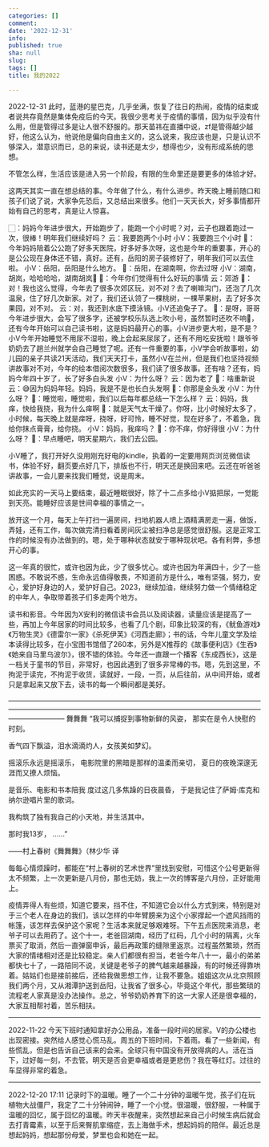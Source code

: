```yaml
---
categories: []
comment: 
date: '2022-12-31'
info: 
published: true
sha: null
slug: 
tags: []
title: 我的2022

---
```

2022-12-31
此时，蓝港的星巴克，几乎坐满，恢复了往日的热闹，疫情的结束或者说共存竟然是集体免疫后的今天。我很少思考关于疫情的事情，因为似乎没有什么用，但是管得过多是让人很不舒服的。那天苗祎在直播中说，zf是管得越少越好，他这么认为，他说他是偏向自由主义的，这么说来，我应该也是，只是认识不够深入，潜意识而已，总的来说，读书还是太少，想得也少，没有形成系统的思想。

不管怎么样，生活应该是进入另一个阶段，有限的生命里还是要更多的体验才好。

这两天其实一直在想总结的事。今年做了什么，有什么进步。昨天晚上睡前随口和孩子们说了说，大家争先恐后，又总结出来很多。他们一天天长大，好多事情都开始有自己的思考，真是让人惊喜。

🏻：妈妈今年进步很大，开始跑步了，能跑一个小时呢？对，云子也跟着跑过一次，很棒！明年我们继续好吗？
云：我要跑两个小时
小V：我要跑三个小时
🏻：今年妈妈陪着公公跑了好多天医院，好多好多次呀，这也是今年的重要事，开心的是公公现在身体还不错，真好。还有，岳阳的房子装修好了，明年我们可以去住啦。
小V：岳阳，岳阳是什么地方。
🏻：岳阳，在湖南啊，你去过呀
小V：湖南，胡岚，哈哈哈哈，湖南胡岚🥱
🏻：今年你们觉得有什么好玩的事情
云：郊游
🏻：对！我也这么觉得，今年去了很多次郊区玩，对不对？去了喇嘛沟门，还泡了几次温泉，住了好几次新家。对了，我们还认领了一棵桃树，一棵苹果树，去了好多次果园，对不对。
云：对，我还到水底下摸泳镜。小V还追兔子了。
🏻：是呀，哥哥今年进步很大，会写了很多字，还被学校乐队选上吹小号，虽然暂时还吹不响🤭，还有今年开始可以自己读书啦，这是妈妈最开心的事。小V进步更大啦，是不是？小V今年开始睡觉不用尿不湿啦，晚上会起来尿尿了，还有不用吃安抚啦！跟爷爷奶奶去了趟兰州就学会自己睡觉了呢。还有一件重要的事，小V学会听故事啦，幼儿园的亲子共读21天活动，我们天天打卡，虽然小V在兰州，但是我们也坚持视频讲故事对不对，今年的绘本借阅次数很多，我们读了很多故事。还有啥？还有，妈妈今年四十岁了，长了好多白头发
小V：为什么呀？
云：因为老了
🏻：啥重新说
云：😅因为妈妈年轻。妈妈，我是不是也长白头发啊
🏻：你那是金头发
小V：为什么呀？
🏻：睡觉啦，睡觉啦，我们以后每年都总结一下怎么样？
云：妈妈，我痒，快给我挠，我为什么痒啊
🏻：就是天气太干燥了。你呀，比小时候好太多了，小时候，每天晚上就是痒呀，挠呀，好可怜，睡不好觉，现在好多了，不着急，我给你抹点膏膏，给你挠。
小V：妈妈，我痒吗？
🏻：你不痒，你好得很
小V：为什么呀？
🏻：早点睡吧，明天星期六，我们去公园。

小V睡了，我打开好久没用刚充好电的kindle，执着的一定要用网页浏览微信读书，体验不好，翻页要点好几下，排版也不行，明天还是换回来吧。云还在听爸爸讲故事，一会儿要来找我们睡觉，说是周末。

如此充实的一天马上要结束，最近睡眠很好，除了十二点多给小V掂把尿，一觉能到天亮。能睡好应该是世间幸福的事情之一。

放开这一个月，每天上午打扫一遍房间，扫地机器人喷上酒精满房走一遍，做饭，弄娃，还有工作，每次做完清扫看着房间灰尘被扫净总是感觉很舒服。这是正常工作的时候没有办法做到的。嗯，处于哪种状态就安于哪种现状吧。各有利弊，多想开心的事。

这一年真的很忙，或许也因为此，少了很多忧心。或许也因为年满四十，少了一些困惑。不敢说不惑，生命永远值得敬畏，不知道前方是什么，唯有坚强，努力，安心，爱护好身边的人，爱护好自己。2023，继续加油，继续努力做一个情绪稳定的中年人，争取带着孩子们多走两个地方。

读书和影音。今年因为X安利的微信读书会员以及阅读器，读量应该是提高了一些，再加上今年居家的时间比较多，也看了几个剧，印象比较深的有，《鱿鱼游戏》《万物生灵》《德雷尔一家》《杀死伊芙》《河西走廊》；书的话，今年儿童文学及绘本读得比较多，在小宝图书馆借了260本，另外是X推荐的《故事便利店》《生吞》《她来自马里乌波尔》，很不错的体验。今年还一直跟一个播客《东成西长》，这是一档关于童书的节目，非常好，也因此遇到了很多非常棒的书。嗯，先到这里，不拘泥于读完，不拘泥于收货，读就好，一段，一页，从后往前，从中间开始，或者只是拿起来又放下去，读书的每一个瞬间都是美好。


————————————————————————————————————————————————————————————————————————————————
舞舞舞
“我可以捕捉到事物新鲜的风姿，
那实在是令人快慰的时刻。

香气四下飘溢，泪水滴滴灼人，女孩美如梦幻。

摇滚乐永远是摇滚乐，
电影院里的黑暗是那样的温柔而亲切，
夏日的夜晚深邃无涯而又撩人烦恼。

是音乐、电影和书本陪我
度过这几多焦躁的日夜晨昏，
于是我记住了萨姆·库克和纳尔逊唱片里的歌词。

我构筑了独有我自己的小天地，并生活其中。

那时我13岁，
……” 

——村上春树《舞舞舞》（林少华 译

每每心情烦躁时，都能在“村上春树的艺术世界”里找到安慰，可惜这个公号更新得太不频繁，上一次更新是八月份，那也无妨，我上一次的博客是六月份，正好能用上。

疫情弄得人有些烦，知道它要来，挡不住，不知道它会以什么方式到来，特别是对于三个老人在身边的我们，该以怎样的中年臂膀来为这个小家撑起一个遮风挡雨的帐篷，该怎样去保护这个家呢？生活本来就足够艰难呀。下午五点医院来消息，老爷子可以去用药了。这个十一，老爸回湖南，经历了红码，几个小时的隔离，火车票买了取消，然后一直弹窗申诉，最后再政策的缝隙里返京。过程虽然繁琐，然而大家的情绪相对还是比较稳定。亲人们都很有担当，老爸今年八十一，最小的弟弟都快七十了，一路陪同不说，关键是老爷子的脾气越来越暴躁，有的时候还得靠哄着。姑姑们也是接前接后，还给我做思想工作，让我不要急。姐姐这次从北京照顾我们两个月，又从湘潭护送到岳阳，让我省了很多心，毕竟这个年代，那些繁琐的流程老人家真是没办法操作。总之，爷爷奶奶养育下的这一大家人还是很幸福的，大家互相帮衬着，苦乐相扶。

--------------------------------------------------------------------------------
2022-11-22
今天下班时通知拿好办公用品，准备一段时间的居家。V的办公楼也出现密接。突然给人感觉心慌马乱。周五的下班时间，下着雨。看了一些新闻，有些慌乱，但是也告诉自己该来的会来。全球只有中国没有开放得病的人。活在当下，过好每一刻，不去管。明天是否会更幸福或者是更悲伤？我在等红灯。过往的车显得非常的着急。

--------------------------------------------------------------------------------
2022-12-20 17:11
记录时下的温暖。睡了一个二十分钟的温暖午觉，孩子们在玩植物大战僵尸，我定了二十分钟闹钟，睡了一个小觉。很温暖，很舒服，一种属于温暖的回忆，属于回忆的温暖。昨天半夜醒来，突然想起来自己小时候生病后就会去打青霉素，以至于后来臀肌挛缩症，去上海做手术，想起妈妈的陪伴。最近总是想起妈妈，想起那份母爱，梦里也会和她在一起。

